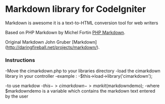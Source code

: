 Markdown library for CodeIgniter
====================
Markdown is awesome it is a text-to-HTML conversion tool for web writers

Based on PHP Markdown by Michel Fortin
[PHP Markdown](http://michelf.com/projects/php-markdown/).

Original Markdown
John Gruber
[Markdown] (http://daringfireball.net/projects/markdown/).



### Instructions
-Move the cimarkdown.php to your libraries directory
-load the cimarkdown library in your controller
-example : 
-$this->load->library('cimarkdown');

-to use markdow 
-$this->cimarkdown->markit($markdowndemo);
-where $markdowndemo is a variable which contains the markdown text entered by the user


